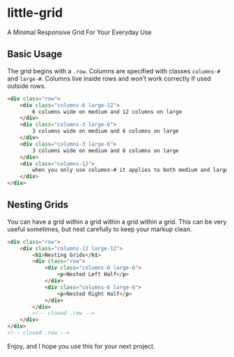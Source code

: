 little-grid
===========

A Minimal Responsive Grid For Your Everyday Use


## Basic Usage

The grid begins with a `.row`. Columns are specified with classes `columns-#` and `large-#`. Columns live inside rows and won’t work correctly if used outside rows.

```html
<div class="row">
	<div class="columns-6 large-12">
		6 columns wide on medium and 12 columns on large
	</div>
	<div class="columns-3 large-6">
		3 columns wide on medium and 6 columns on large
	</div>
	<div class="columns-3 large-6">
		3 columns wide on medium and 6 columns on large
	</div>
	<div class="columns-12">
		when you only use columns-# it applies to both medium and large
	</div>
</div>
```

## Nesting Grids

You can have a grid within a grid within a grid within a grid. This can be very useful sometimes, but nest carefully to keep your markup clean.

```html
<div class="row">
	<div class="columns-12 large-12">
		<h1>Nesting Grids</h1>
		<div class="row">
			<div class="columns-6 large-6">
				<p>Nested Left Half</p>
			</div>
			<div class="columns-6 large-6">
				<p>Nested Right Half</p>
			</div>
		</div>
		<!-- closed .row -->
	</div>
</div>
<!-- closed .row -->
```

Enjoy, and I hope you use this for your next project.